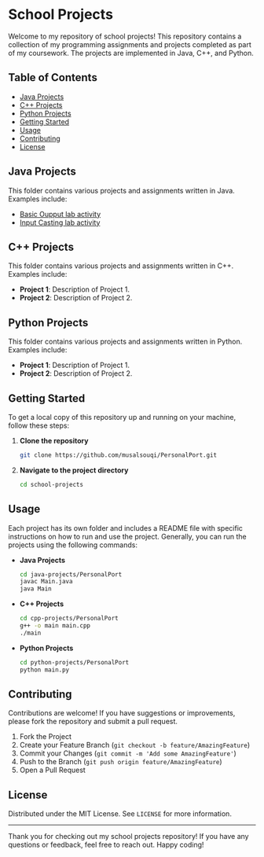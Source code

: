 # School Projects

Welcome to my repository of school projects! This repository contains a collection of my programming assignments and projects completed as part of my coursework. The projects are implemented in Java, C++, and Python.

## Table of Contents
- [Java Projects](#java-projects)
- [C++ Projects](#c-projects)
- [Python Projects](#python-projects)
- [Getting Started](#getting-started)
- [Usage](#usage)
- [Contributing](#contributing)
- [License](#license)

## Java Projects
This folder contains various projects and assignments written in Java. Examples include:
- [Basic Oupput lab activity](https://github.com/musalsouqi/PersonalPort/blob/main/SchoolLabs/src/BasicOutput.java)
- [Input Casting lab activity](https://github.com/musalsouqi/PersonalPort/blob/main/SchoolLabs/src/InputCasting.java)

## C++ Projects
This folder contains various projects and assignments written in C++. Examples include:
- **Project 1**: Description of Project 1.
- **Project 2**: Description of Project 2.

## Python Projects
This folder contains various projects and assignments written in Python. Examples include:
- **Project 1**: Description of Project 1.
- **Project 2**: Description of Project 2.

## Getting Started
To get a local copy of this repository up and running on your machine, follow these steps:

1. **Clone the repository**
   ```sh
   git clone https://github.com/musalsouqi/PersonalPort.git
   ```

2. **Navigate to the project directory**
   ```sh
   cd school-projects
   ```

## Usage
Each project has its own folder and includes a README file with specific instructions on how to run and use the project. Generally, you can run the projects using the following commands:

- **Java Projects**
  ```sh
  cd java-projects/PersonalPort
  javac Main.java
  java Main
  ```

- **C++ Projects**
  ```sh
  cd cpp-projects/PersonalPort
  g++ -o main main.cpp
  ./main
  ```

- **Python Projects**
  ```sh
  cd python-projects/PersonalPort
  python main.py
  ```

## Contributing
Contributions are welcome! If you have suggestions or improvements, please fork the repository and submit a pull request.

1. Fork the Project
2. Create your Feature Branch (`git checkout -b feature/AmazingFeature`)
3. Commit your Changes (`git commit -m 'Add some AmazingFeature'`)
4. Push to the Branch (`git push origin feature/AmazingFeature`)
5. Open a Pull Request

## License
Distributed under the MIT License. See `LICENSE` for more information.

---

Thank you for checking out my school projects repository! If you have any questions or feedback, feel free to reach out. Happy coding!
